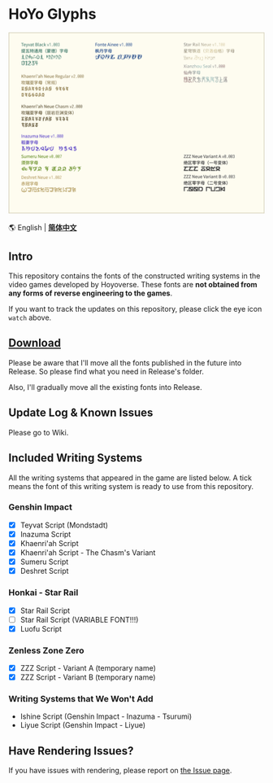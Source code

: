# HoYo Glyphs

![Image to Font Specimen](specimen.png)

🌎 English | **[简体中文](README.md)**

## Intro

This repository contains the fonts of the constructed writing systems
in the video games developed by Hoyoverse. These fonts are
**not obtained from any forms of reverse engineering to the games**. 

If you want to track the updates on this repository, please click the eye icon `watch` above.

## [Download](download_en.md)

Please be aware that I'll move all the fonts published in the future
into Release. So please find what you need in Release's folder.

Also, I'll gradually move all the existing fonts into Release.

## Update Log & Known Issues

Please go to Wiki.

## Included Writing Systems

All the writing systems that appeared in the game are listed below.
A tick means the font of this writing system is ready to use from this repository.

### Genshin Impact

- [X] Teyvat Script (Mondstadt)
- [X] Inazuma Script
- [X] Khaenri'ah Script
- [X] Khaenri'ah Script - The Chasm's Variant
- [X] Sumeru Script
- [X] Deshret Script

### Honkai - Star Rail

- [X] Star Rail Script
- [ ] Star Rail Script (VARIABLE FONT!!!)
- [X] Luofu Script

### Zenless Zone Zero

- [X] ZZZ Script - Variant A (temporary name)
- [X] ZZZ Script - Variant B (temporary name)

### Writing Systems that We Won't Add

- Ishine Script (Genshin Impact - Inazuma - Tsurumi)
- Liyue Script (Genshin Impact - Liyue)

## Have Rendering Issues?

If you have issues with rendering, please report on
[the Issue page](https://github.com/SpeedyOrc-C/Hoyo-Glyphs/issues).

